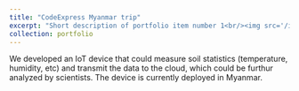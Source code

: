 ```yaml
---
title: "CodeExpress Myanmar trip"
excerpt: "Short description of portfolio item number 1<br/><img src='/images/network-architecture-1-1-1024x724.jpg'>"
collection: portfolio
---
```


We developed an IoT device that could measure soil statistics (temperature, humidity, etc) and transmit the data to the cloud, which could be furthur analyzed by scientists. The device is currently deployed in Myanmar.
